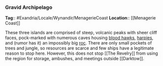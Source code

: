 ### Gravid Archipelago
**Tag**:: #Exandria/Locale/Wynandir/MenagerieCoast
**Location**:: [[Menagerie Coast]]

These three islands are comprised of steep, volcanic peaks with sheer cliff faces, pock-marked with numerous caves housing [blood hawks](https://www.dndbeyond.com/monsters/blood-hawk), [harpies](https://www.dndbeyond.com/monsters/harpy), and (rumor has it) an impossibly big [roc](https://www.dndbeyond.com/monsters/roc). There are only small pockets of trees and jungle, so resources are scarce and few ships have a legitimate reason to stop here. However, this does not stop [[The Revelry]] from using the region for storage, ambushes, and meetings outside [[Darktow]].